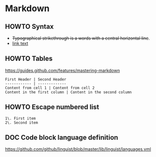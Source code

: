 # Markdown

## HOWTO Syntax

* ~~Typographical strikethrough is a words with a central horizontal line~~.
* [link text](https://your.tld/your/link/url)

## HOWTO Tables

<https://guides.github.com/features/mastering-markdown>

    First Header | Second Header
    ------------ | -------------
    Content from cell 1 | Content from cell 2
    Content in the first column | Content in the second column

## HOWTO Escape numbered list

    1\. First item
    2\. Second item

## DOC Code block language definition

https://github.com/github/linguist/blob/master/lib/linguist/languages.yml
